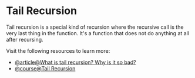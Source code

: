 # Tail Recursion

Tail recursion is a special kind of recursion where the recursive call is the very last thing in the function. It's a function that does not do anything at all after recursing.

Visit the following resources to learn more:

- [@article@What is tail recursion? Why is it so bad?](https://www.quora.com/What-is-tail-recursion-Why-is-it-so-bad)
- [@course@Tail Recursion](https://www.coursera.org/lecture/programming-languages/tail-recursion-YZic1)
